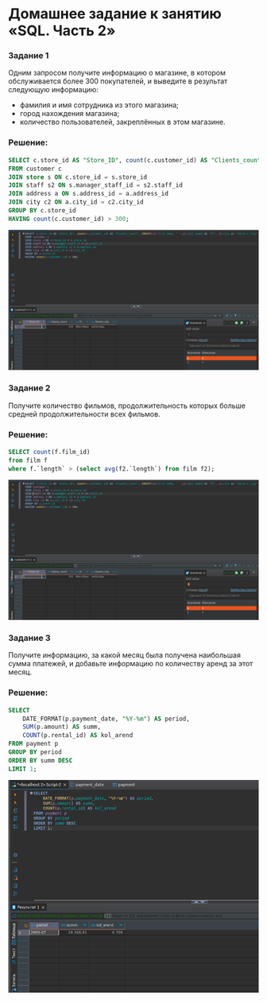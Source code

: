 # Домашнее задание к занятию «SQL. Часть 2»

### Задание 1

Одним запросом получите информацию о магазине, в котором обслуживается более 300 покупателей, и выведите в результат следующую информацию: 
- фамилия и имя сотрудника из этого магазина;
- город нахождения магазина;
- количество пользователей, закреплённых в этом магазине.

### Решение:

```sql
SELECT c.store_id AS "Store_ID", count(c.customer_id) AS "Clients_count", CONCAT(s2.first_name, ' ',s2.last_name) AS "FI", c2.city as "Store's_city"  
FROM customer c  
JOIN store s ON c.store_id = s.store_id   
JOIN staff s2 ON s.manager_staff_id = s2.staff_id   
JOIN address a ON s.address_id = a.address_id   
JOIN city c2 ON a.city_id = c2.city_id  
GROUP BY c.store_id  
HAVING count(c.customer_id) > 300;
```
![answer1](image-3.png)

### Задание 2

Получите количество фильмов, продолжительность которых больше средней продолжительности всех фильмов.

### Решение:
```sql
SELECT count(f.film_id)
from film f 
where f.`length` > (select avg(f2.`length`) from film f2);
```
![answer2](image-1.png)

### Задание 3

Получите информацию, за какой месяц была получена наибольшая сумма платежей, и добавьте информацию по количеству аренд за этот месяц.

### Решение:
```sql
SELECT 
    DATE_FORMAT(p.payment_date, "%Y-%m") AS period, 
    SUM(p.amount) AS summ, 
    COUNT(p.rental_id) AS kol_arend
FROM payment p 
GROUP BY period
ORDER BY summ DESC 
LIMIT 1;
```
![answer3](image-4.png)
